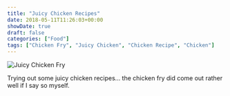 ```yaml
---
title: "Juicy Chicken Recipes"
date: 2018-05-11T11:26:03+00:00
showDate: true
draft: false
categories: ["Food"]
tags: ["Chicken Fry", "Juicy Chicken", "Chicken Recipe", "Chicken"]
---
```


![Juicy Chicken Fry](/images/IMG_20180511_143754.jpg)

Trying out some juicy chicken recipes… the chicken fry did come out rather well if I say so myself.